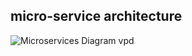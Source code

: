 ## micro-service architecture
![Microservices Diagram vpd](https://github.com/ACIC-Africa/cybota_backend_backend_intern_project_one_fiona_murugi/assets/81636349/9740e40e-d7af-4ea3-967d-f418f04bdbb2)
